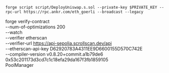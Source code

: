 ```
forge script script/DeployUniswap.s.sol --private-key $PRIVATE_KEY --rpc-url https://rpc.ankr.com/eth_goerli --broadcast --legacy
```

forge verify-contract \
    --num-of-optimizations 200 \
    --watch \
    --verifier etherscan \
    --verifier-url https://api-sepolia.scrollscan.dev/api \
    --etherscan-api-key D62920783A4311EE9D6600155D570C742E \
    --compiler-version v0.8.20+commit.a1b79de6 \
    0x53c201173d3cd7c1c18efa29da167f3fb1859105 \
    PoolManager
